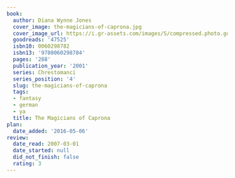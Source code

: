 ```yaml
---
book:
  author: Diana Wynne Jones
  cover_image: the-magicians-of-caprona.jpg
  cover_image_url: https://i.gr-assets.com/images/S/compressed.photo.goodreads.com/books/1356548904l/47525._SX98_.jpg
  goodreads: '47525'
  isbn10: 0060298782
  isbn13: '9780060298784'
  pages: '288'
  publication_year: '2001'
  series: Chrestomanci
  series_position: '4'
  slug: the-magicians-of-caprona
  tags:
  - fantasy
  - german
  - ya
  title: The Magicians of Caprona
plan:
  date_added: '2016-05-06'
review:
  date_read: 2007-03-01
  date_started: null
  did_not_finish: false
  rating: 3
---
```

